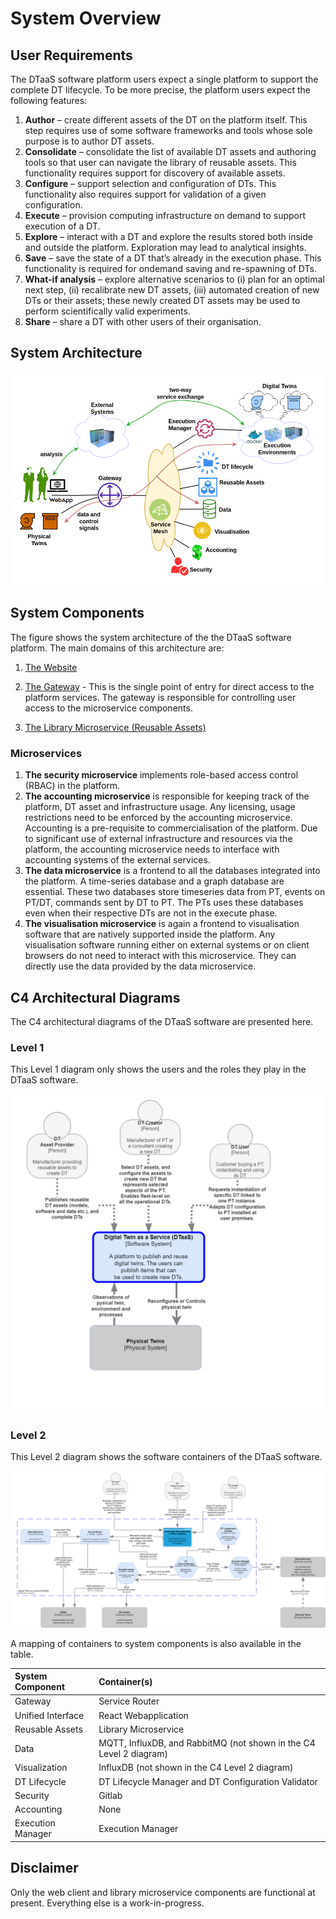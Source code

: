 # System Overview

## User Requirements

The DTaaS software platform users expect a single platform
to support the complete DT lifecycle. To be more precise,
the platform users expect the following features:

1. **Author** – create different assets of the DT on the
   platform itself. This step requires use of some software
   frameworks and tools whose sole purpose is to author
   DT assets.
1. **Consolidate** – consolidate the list of available DT assets
   and authoring tools so that user can navigate the library
   of reusable assets. This functionality requires support
   for discovery of available assets.
1. **Configure** – support selection and configuration of
   DTs. This functionality also requires support for
   validation of a given configuration.
1. **Execute** – provision computing infrastructure on demand to
   support execution of a DT.
1. **Explore** – interact with a DT and explore the results
   stored both inside and outside the platform. Exploration
   may lead to analytical insights.
1. **Save** – save the state of a DT that’s already in the
   execution phase. This functionality is required for ondemand
   saving and re-spawning of DTs.
1. **What-if analysis** – explore alternative scenarios to (i)
   plan for an optimal next step, (ii) recalibrate new DT
   assets, (iii) automated creation of new DTs or their
   assets; these newly created DT assets may be used to
   perform scientifically valid experiments.
1. **Share** – share a DT with other users of their organisation.

## System Architecture

![System architecture](architecture.png)

## System Components

The figure shows the system architecture of the the DTaaS software platform.
The main domains of this architecture are:

1. [The Website](./client.md)
1. [The Gateway](https://github.com/INTO-CPS-Association/DTaaS/tree/feature/distributed-demo/servers/config/gateway#the-gateway-server) -
   This is the single point of entry for direct access to the platform services.
   The gateway is responsible for controlling user access to the microservice components.

1. [The Library Microservice (Reusable Assets)](./lib-ms.md)

### Microservices

1. **The security microservice** implements
   role-based access control (RBAC) in the platform.
1. **The accounting microservice** is responsible for keeping track of the
   platform, DT asset and infrastructure usage. Any licensing,
   usage restrictions need to be enforced by the accounting
   microservice. Accounting is a pre-requisite to commercialisation of the platform.
   Due to significant use of external
   infrastructure and resources via the platform, the accounting
   microservice needs to interface with accounting systems of
   the external services.
1. **The data microservice** is a frontend to all the databases
   integrated into the platform. A time-series database and a
   graph database are essential. These two databases store timeseries
   data from PT, events on PT/DT, commands sent by
   DT to PT. The PTs uses these databases even when their
   respective DTs are not in the execute phase.
1. **The visualisation microservice** is again a frontend to 
   visualisation software that are natively supported inside the platform.
   Any visualisation software running either on external
   systems or on client browsers do not need to interact with
   this microservice. They can directly use the data provided by
   the data microservice.

## C4 Architectural Diagrams

The C4 architectural diagrams of the DTaaS software are presented here.

### Level 1

This Level 1 diagram only shows the users and the roles they play in the DTaaS software.

![Alt text](c4l1.png)

### Level 2

This Level 2 diagram shows the software containers of the DTaaS software.

![Detailed C4 architecture](c4l3.png)

A mapping of containers to system components is also available in the table.

| System Component | Container(s) |
|:---|:---|
| Gateway | Service Router |
| Unified Interface | React Webapplication |
| Reusable Assets | Library Microservice |
| Data | MQTT, InfluxDB, and RabbitMQ (not shown in the C4 Level 2 diagram) |
| Visualization | InfluxDB (not shown in the C4 Level 2 diagram) |
| DT Lifecycle | DT Lifecycle Manager and DT Configuration Validator |
| Security | Gitlab |
| Accounting | None |
| Execution Manager | Execution Manager |

## Disclaimer

Only the web client and library microservice components are functional at present.
Everything else is a work-in-progress.